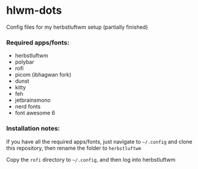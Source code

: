 # hlwm-dots
Config files for my herbstluftwm setup (partially finished)

### Required apps/fonts:

- herbstluftwm
- polybar
- rofi
- picom (ibhagwan fork)
- dunst
- kitty
- feh
- jetbrainsmono
- nerd fonts
- font awesome 6

### Installation notes:

If you have all the required apps/fonts, just navigate to `~/.config` and clone this repository, then rename the folder to `herbstluftwm`

Copy the `rofi` directory to `~/.config`, and then log into herbstluftwm
